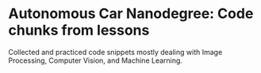 # Autonomous Car Nanodegree: Code chunks from lessons
Collected and practiced code snippets mostly dealing with Image Processing, Computer Vision, and Machine Learning.
